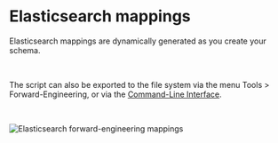# Elasticsearch mappings

Elasticsearch mappings are dynamically generated as you create your schema. &nbsp;

&nbsp;

The script can also be exported to the file system via the menu Tools \> Forward-Engineering, or via the [Command-Line Interface](<CommandLineInterface.md>).

&nbsp;

![Elasticsearch forward-engineering mappings](<lib/Elasticsearch forward-engineering mappings.png>)
